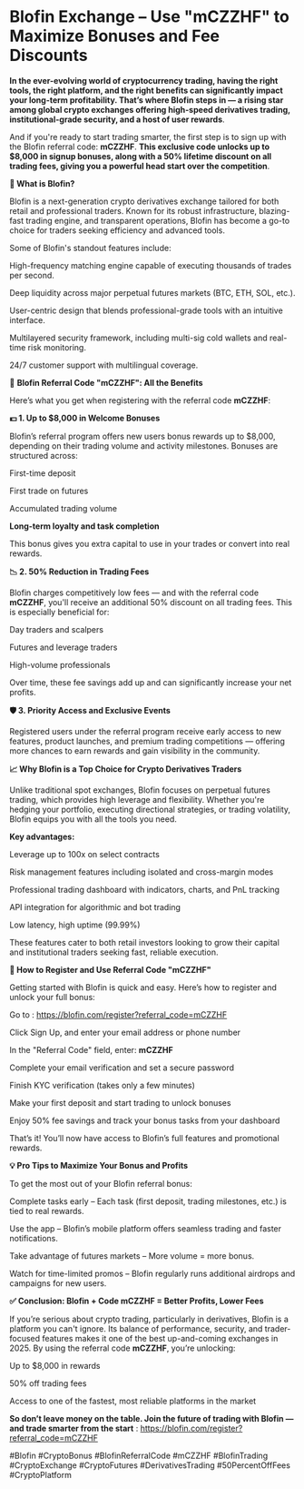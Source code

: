 # Blofin  Exchange – Use "mCZZHF" to Maximize Bonuses and Fee Discounts



**In the ever-evolving world of cryptocurrency trading, having the right tools, the right platform, and the right benefits can significantly impact your long-term profitability. That’s where Blofin steps in — a rising star among global crypto exchanges offering high-speed derivatives trading, institutional-grade security, and a host of user rewards**.

And if you're ready to start trading smarter, the first step is to sign up with the Blofin referral code: **mCZZHF**. **This exclusive code unlocks up to $8,000 in signup bonuses, along with a 50% lifetime discount on all trading fees, giving you a powerful head start over the competition**.

**🚀 What is Blofin?**

Blofin is a next-generation crypto derivatives exchange tailored for both retail and professional traders. Known for its robust infrastructure, blazing-fast trading engine, and transparent operations, Blofin has become a go-to choice for traders seeking efficiency and advanced tools.

Some of Blofin's standout features include:

High-frequency matching engine capable of executing thousands of trades per second.

Deep liquidity across major perpetual futures markets (BTC, ETH, SOL, etc.).

User-centric design that blends professional-grade tools with an intuitive interface.

Multilayered security framework, including multi-sig cold wallets and real-time risk monitoring.

24/7 customer support with multilingual coverage.

🎁 **Blofin Referral Code "mCZZHF": All the Benefits**

Here’s what you get when registering with the referral code **mCZZHF**:

**💵 1. Up to $8,000 in Welcome Bonuses**

Blofin’s referral program offers new users bonus rewards up to $8,000, depending on their trading volume and activity milestones. Bonuses are structured across:

First-time deposit

First trade on futures

Accumulated trading volume

**Long-term loyalty and task completion**

This bonus gives you extra capital to use in your trades or convert into real rewards.

**📉 2. 50% Reduction in Trading Fees**

Blofin charges competitively low fees — and with the referral code **mCZZHF**, you'll receive an additional 50% discount on all trading fees. This is especially beneficial for:

Day traders and scalpers

Futures and leverage traders

High-volume professionals

Over time, these fee savings add up and can significantly increase your net profits.

**🛡️ 3. Priority Access and Exclusive Events**

Registered users under the referral program receive early access to new features, product launches, and premium trading competitions — offering more chances to earn rewards and gain visibility in the community.

**📈 Why Blofin is a Top Choice for Crypto Derivatives Traders**

Unlike traditional spot exchanges, Blofin focuses on perpetual futures trading, which provides high leverage and flexibility. Whether you're hedging your portfolio, executing directional strategies, or trading volatility, Blofin equips you with all the tools you need.

**Key advantages:**

Leverage up to 100x on select contracts

Risk management features including isolated and cross-margin modes

Professional trading dashboard with indicators, charts, and PnL tracking

API integration for algorithmic and bot trading

Low latency, high uptime (99.99%)

These features cater to both retail investors looking to grow their capital and institutional traders seeking fast, reliable execution.

**🔧 How to Register and Use Referral Code "mCZZHF"**

Getting started with Blofin is quick and easy. Here’s how to register and unlock your full bonus:

Go to  : https://blofin.com/register?referral_code=mCZZHF

Click Sign Up, and enter your email address or phone number

In the "Referral Code" field, enter: **mCZZHF**

Complete your email verification and set a secure password

Finish KYC verification (takes only a few minutes)

Make your first deposit and start trading to unlock bonuses

Enjoy 50% fee savings and track your bonus tasks from your dashboard

That’s it! You’ll now have access to Blofin’s full features and promotional rewards.

**💡 Pro Tips to Maximize Your Bonus and Profits**

To get the most out of your Blofin referral bonus:

Complete tasks early – Each task (first deposit, trading milestones, etc.) is tied to real rewards.

Use the app – Blofin’s mobile platform offers seamless trading and faster notifications.

Take advantage of futures markets – More volume = more bonus.

Watch for time-limited promos – Blofin regularly runs additional airdrops and campaigns for new users.

**✅ Conclusion: Blofin + Code mCZZHF = Better Profits, Lower Fees**

If you’re serious about crypto trading, particularly in derivatives, Blofin is a platform you can't ignore. Its balance of performance, security, and trader-focused features makes it one of the best up-and-coming exchanges in 2025. By using the referral code **mCZZHF**, you’re unlocking:

Up to $8,000 in rewards

50% off trading fees

Access to one of the fastest, most reliable platforms in the market

**So don’t leave money on the table. Join the future of trading with Blofin — and trade smarter from the start** : https://blofin.com/register?referral_code=mCZZHF

#Blofin #CryptoBonus #BlofinReferralCode #mCZZHF #BlofinTrading #CryptoExchange #CryptoFutures #DerivativesTrading #50PercentOffFees #CryptoPlatform

